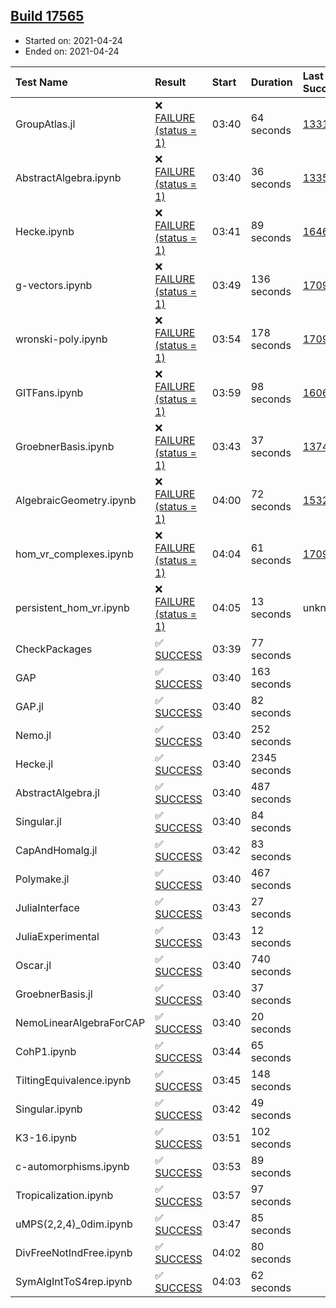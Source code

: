 ## [Build 17565](https://oscarci.mathematik.uni-kl.de/job/oscar/17565/)

* Started on: 2021-04-24
* Ended on: 2021-04-24

| Test Name    | Result | Start | Duration | Last Success | First Failure |
|:-------------|:-------|:------|:---------|:-------------|:--------------|
| GroupAtlas.jl | ❌ [FAILURE (status = 1)](https://oscarci.mathematik.uni-kl.de/job/oscar/17565/artifact/logs/build-17565/GroupAtlas.jl.log) | 03:40 | 64 seconds | [13311](https://oscarci.mathematik.uni-kl.de/job/oscar/13311/) | [13312](https://oscarci.mathematik.uni-kl.de/job/oscar/13312/) |
| AbstractAlgebra.ipynb | ❌ [FAILURE (status = 1)](https://oscarci.mathematik.uni-kl.de/job/oscar/17565/artifact/logs/build-17565/AbstractAlgebra.ipynb.log) | 03:40 | 36 seconds | [13355](https://oscarci.mathematik.uni-kl.de/job/oscar/13355/) | [13356](https://oscarci.mathematik.uni-kl.de/job/oscar/13356/) |
| Hecke.ipynb | ❌ [FAILURE (status = 1)](https://oscarci.mathematik.uni-kl.de/job/oscar/17565/artifact/logs/build-17565/Hecke.ipynb.log) | 03:41 | 89 seconds | [16463](https://oscarci.mathematik.uni-kl.de/job/oscar/16463/) | [16464](https://oscarci.mathematik.uni-kl.de/job/oscar/16464/) |
| g-vectors.ipynb | ❌ [FAILURE (status = 1)](https://oscarci.mathematik.uni-kl.de/job/oscar/17565/artifact/logs/build-17565/g-vectors.ipynb.log) | 03:49 | 136 seconds | [17099](https://oscarci.mathematik.uni-kl.de/job/oscar/17099/) | [17100](https://oscarci.mathematik.uni-kl.de/job/oscar/17100/) |
| wronski-poly.ipynb | ❌ [FAILURE (status = 1)](https://oscarci.mathematik.uni-kl.de/job/oscar/17565/artifact/logs/build-17565/wronski-poly.ipynb.log) | 03:54 | 178 seconds | [17098](https://oscarci.mathematik.uni-kl.de/job/oscar/17098/) | [17099](https://oscarci.mathematik.uni-kl.de/job/oscar/17099/) |
| GITFans.ipynb | ❌ [FAILURE (status = 1)](https://oscarci.mathematik.uni-kl.de/job/oscar/17565/artifact/logs/build-17565/GITFans.ipynb.log) | 03:59 | 98 seconds | [16068](https://oscarci.mathematik.uni-kl.de/job/oscar/16068/) | [16069](https://oscarci.mathematik.uni-kl.de/job/oscar/16069/) |
| GroebnerBasis.ipynb | ❌ [FAILURE (status = 1)](https://oscarci.mathematik.uni-kl.de/job/oscar/17565/artifact/logs/build-17565/GroebnerBasis.ipynb.log) | 03:43 | 37 seconds | [13748](https://oscarci.mathematik.uni-kl.de/job/oscar/13748/) | [13749](https://oscarci.mathematik.uni-kl.de/job/oscar/13749/) |
| AlgebraicGeometry.ipynb | ❌ [FAILURE (status = 1)](https://oscarci.mathematik.uni-kl.de/job/oscar/17565/artifact/logs/build-17565/AlgebraicGeometry.ipynb.log) | 04:00 | 72 seconds | [15322](https://oscarci.mathematik.uni-kl.de/job/oscar/15322/) | [15323](https://oscarci.mathematik.uni-kl.de/job/oscar/15323/) |
| hom_vr_complexes.ipynb | ❌ [FAILURE (status = 1)](https://oscarci.mathematik.uni-kl.de/job/oscar/17565/artifact/logs/build-17565/hom_vr_complexes.ipynb.log) | 04:04 | 61 seconds | [17099](https://oscarci.mathematik.uni-kl.de/job/oscar/17099/) | [17100](https://oscarci.mathematik.uni-kl.de/job/oscar/17100/) |
| persistent_hom_vr.ipynb | ❌ [FAILURE (status = 1)](https://oscarci.mathematik.uni-kl.de/job/oscar/17565/artifact/logs/build-17565/persistent_hom_vr.ipynb.log) | 04:05 | 13 seconds | unknown | unknown |
| CheckPackages | ✅ [SUCCESS](https://oscarci.mathematik.uni-kl.de/job/oscar/17565/artifact/logs/build-17565/CheckPackages.log) | 03:39 | 77 seconds |  |  |
| GAP | ✅ [SUCCESS](https://oscarci.mathematik.uni-kl.de/job/oscar/17565/artifact/logs/build-17565/GAP.log) | 03:40 | 163 seconds |  |  |
| GAP.jl | ✅ [SUCCESS](https://oscarci.mathematik.uni-kl.de/job/oscar/17565/artifact/logs/build-17565/GAP.jl.log) | 03:40 | 82 seconds |  |  |
| Nemo.jl | ✅ [SUCCESS](https://oscarci.mathematik.uni-kl.de/job/oscar/17565/artifact/logs/build-17565/Nemo.jl.log) | 03:40 | 252 seconds |  |  |
| Hecke.jl | ✅ [SUCCESS](https://oscarci.mathematik.uni-kl.de/job/oscar/17565/artifact/logs/build-17565/Hecke.jl.log) | 03:40 | 2345 seconds |  |  |
| AbstractAlgebra.jl | ✅ [SUCCESS](https://oscarci.mathematik.uni-kl.de/job/oscar/17565/artifact/logs/build-17565/AbstractAlgebra.jl.log) | 03:40 | 487 seconds |  |  |
| Singular.jl | ✅ [SUCCESS](https://oscarci.mathematik.uni-kl.de/job/oscar/17565/artifact/logs/build-17565/Singular.jl.log) | 03:40 | 84 seconds |  |  |
| CapAndHomalg.jl | ✅ [SUCCESS](https://oscarci.mathematik.uni-kl.de/job/oscar/17565/artifact/logs/build-17565/CapAndHomalg.jl.log) | 03:42 | 83 seconds |  |  |
| Polymake.jl | ✅ [SUCCESS](https://oscarci.mathematik.uni-kl.de/job/oscar/17565/artifact/logs/build-17565/Polymake.jl.log) | 03:40 | 467 seconds |  |  |
| JuliaInterface | ✅ [SUCCESS](https://oscarci.mathematik.uni-kl.de/job/oscar/17565/artifact/logs/build-17565/JuliaInterface.log) | 03:43 | 27 seconds |  |  |
| JuliaExperimental | ✅ [SUCCESS](https://oscarci.mathematik.uni-kl.de/job/oscar/17565/artifact/logs/build-17565/JuliaExperimental.log) | 03:43 | 12 seconds |  |  |
| Oscar.jl | ✅ [SUCCESS](https://oscarci.mathematik.uni-kl.de/job/oscar/17565/artifact/logs/build-17565/Oscar.jl.log) | 03:40 | 740 seconds |  |  |
| GroebnerBasis.jl | ✅ [SUCCESS](https://oscarci.mathematik.uni-kl.de/job/oscar/17565/artifact/logs/build-17565/GroebnerBasis.jl.log) | 03:40 | 37 seconds |  |  |
| NemoLinearAlgebraForCAP | ✅ [SUCCESS](https://oscarci.mathematik.uni-kl.de/job/oscar/17565/artifact/logs/build-17565/NemoLinearAlgebraForCAP.log) | 03:40 | 20 seconds |  |  |
| CohP1.ipynb | ✅ [SUCCESS](https://oscarci.mathematik.uni-kl.de/job/oscar/17565/artifact/logs/build-17565/CohP1.ipynb.log) | 03:44 | 65 seconds |  |  |
| TiltingEquivalence.ipynb | ✅ [SUCCESS](https://oscarci.mathematik.uni-kl.de/job/oscar/17565/artifact/logs/build-17565/TiltingEquivalence.ipynb.log) | 03:45 | 148 seconds |  |  |
| Singular.ipynb | ✅ [SUCCESS](https://oscarci.mathematik.uni-kl.de/job/oscar/17565/artifact/logs/build-17565/Singular.ipynb.log) | 03:42 | 49 seconds |  |  |
| K3-16.ipynb | ✅ [SUCCESS](https://oscarci.mathematik.uni-kl.de/job/oscar/17565/artifact/logs/build-17565/K3-16.ipynb.log) | 03:51 | 102 seconds |  |  |
| c-automorphisms.ipynb | ✅ [SUCCESS](https://oscarci.mathematik.uni-kl.de/job/oscar/17565/artifact/logs/build-17565/c-automorphisms.ipynb.log) | 03:53 | 89 seconds |  |  |
| Tropicalization.ipynb | ✅ [SUCCESS](https://oscarci.mathematik.uni-kl.de/job/oscar/17565/artifact/logs/build-17565/Tropicalization.ipynb.log) | 03:57 | 97 seconds |  |  |
| uMPS(2,2,4)_0dim.ipynb | ✅ [SUCCESS](https://oscarci.mathematik.uni-kl.de/job/oscar/17565/artifact/logs/build-17565/uMPS-2-2-4-_0dim.ipynb.log) | 03:47 | 85 seconds |  |  |
| DivFreeNotIndFree.ipynb | ✅ [SUCCESS](https://oscarci.mathematik.uni-kl.de/job/oscar/17565/artifact/logs/build-17565/DivFreeNotIndFree.ipynb.log) | 04:02 | 80 seconds |  |  |
| SymAlgIntToS4rep.ipynb | ✅ [SUCCESS](https://oscarci.mathematik.uni-kl.de/job/oscar/17565/artifact/logs/build-17565/SymAlgIntToS4rep.ipynb.log) | 04:03 | 62 seconds |  |  |
